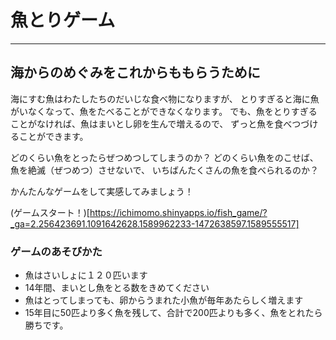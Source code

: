 # 魚とりゲーム

---

## 海からのめぐみをこれからももらうために

海にすむ魚はわたしたちのだいじな食べ物になりますが、
とりすぎると海に魚がいなくなって、魚をたべることができなくなります。
でも、魚をとりすぎることがなければ、魚はまいとし卵を生んで増えるので、
ずっと魚を食べつづけることができます。

どのくらい魚をとったらぜつめつしてしまうのか？
どのくらい魚をのこせば、魚を絶滅（ぜつめつ）させないで、
いちばんたくさんの魚を食べられるのか？

​かんたんなゲームをして実感してみましょう！

(ゲームスタート！)[https://ichimomo.shinyapps.io/fish_game/?_ga=2.256423691.1091642628.1589962233-1472638597.1589555517]

### ゲームのあそびかた
 
- 魚はさいしょに１２０匹います
- 14年間、まいとし魚をとる数をきめてください
- 魚はとってしまっても、卵からうまれた小魚が毎年あたらしく増えます
- 15年目に50匹より多く魚を残して、合計で200匹よりも多く、魚をとれたら勝ちです。
